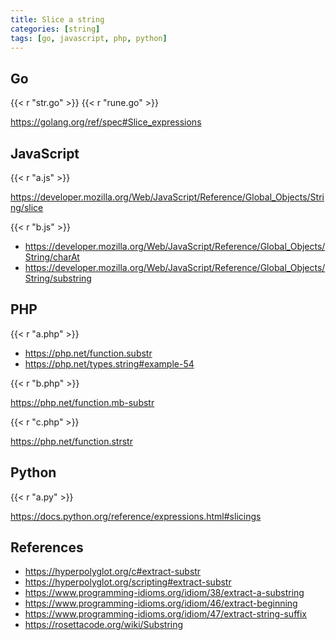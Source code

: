 ```yaml
---
title: Slice a string
categories: [string]
tags: [go, javascript, php, python]
---
```


## Go

{{< r "str.go" >}}
{{< r "rune.go" >}}

<https://golang.org/ref/spec#Slice_expressions>

## JavaScript

{{< r "a.js" >}}

<https://developer.mozilla.org/Web/JavaScript/Reference/Global_Objects/String/slice>

{{< r "b.js" >}}

- <https://developer.mozilla.org/Web/JavaScript/Reference/Global_Objects/String/charAt>
- <https://developer.mozilla.org/Web/JavaScript/Reference/Global_Objects/String/substring>

## PHP

{{< r "a.php" >}}

- <https://php.net/function.substr>
- <https://php.net/types.string#example-54>

{{< r "b.php" >}}

<https://php.net/function.mb-substr>

{{< r "c.php" >}}

<https://php.net/function.strstr>

## Python

{{< r "a.py" >}}

<https://docs.python.org/reference/expressions.html#slicings>

## References

- <https://hyperpolyglot.org/c#extract-substr>
- <https://hyperpolyglot.org/scripting#extract-substr>
- <https://www.programming-idioms.org/idiom/38/extract-a-substring>
- <https://www.programming-idioms.org/idiom/46/extract-beginning>
- <https://www.programming-idioms.org/idiom/47/extract-string-suffix>
- <https://rosettacode.org/wiki/Substring>
